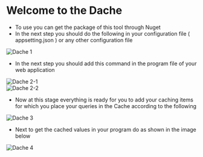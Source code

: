 # Welcome to the Dache

* To use you can get the package of this tool through Nuget
* In the next step you should do the following in your configuration file ( appsetting.json ) or any other configuration file

![Dache   1](https://user-images.githubusercontent.com/41924493/234861461-2fe65ef1-8750-4d62-a497-8ab6bf4e731c.PNG)

* In the next step you should add this command in the program file of your web application

![Dache   2-1](https://user-images.githubusercontent.com/41924493/234862253-7482347b-8323-4876-a8b7-bae92f11fe6f.PNG)
<br>
![Dache   2-2](https://user-images.githubusercontent.com/41924493/234862263-c7f1ba63-8bf0-4b7a-9e9d-e2d2d862a0ed.PNG)

* Now at this stage everything is ready for you to add your caching items for which you place your queries in the Cache according to the following

![Dache   3](https://user-images.githubusercontent.com/41924493/234863138-62df33fd-6c19-4c92-89cd-254b102b320f.PNG)

* Next to get the cached values ​​in your program do as shown in the image below

![Dache   4](https://user-images.githubusercontent.com/41924493/234864321-badc8a5e-002d-427f-bdb9-4d628a578c7f.PNG)
